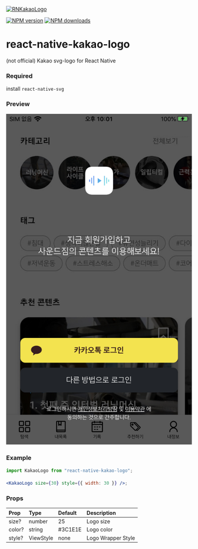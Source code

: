 <span class="module"><a href="https://github.com/bang9/react-native-kakao-logo" title="View this project"><img src="https://img.shields.io/badge/React Native-react--native--kakao--logo-black?style=flat-square&logo=react" alt="RNKakaoLogo" /></a></span>

<span class="npmversion"><a href="https://npmjs.org/package/react-native-kakao-logo" title="View this project on NPM"><img src="https://img.shields.io/npm/v/react-native-kakao-logo.svg" alt="NPM version" /></a></span>
<span class="npmdownloads"><a href="https://npmjs.org/package/react-native-kakao-logo" title="View this project on NPM"><img src="https://img.shields.io/npm/dm/react-native-kakao-logo.svg" alt="NPM downloads" /></a></span>

# react-native-kakao-logo

(not official) Kakao svg-logo for React Native

### Required

install `react-native-svg`

### Preview

![login_screen](screenshots/login.jpeg)

### Example

```jsx
import KakaoLogo from "react-native-kakao-logo";

<KakaoLogo size={30} style={{ width: 30 }} />;
```

### Props

| Prop   | Type      | Default | Description        |
| :----- | :-------- | :------ | :----------------- |
| size?  | number    | 25      | Logo size          |
| color? | string    | #3C1E1E | Logo color         |
| style? | ViewStyle | none    | Logo Wrapper Style |
